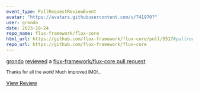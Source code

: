 ```yaml
---
event_type: PullRequestReviewEvent
avatar: "https://avatars.githubusercontent.com/u/741970?"
user: grondo
date: 2023-10-24
repo_name: flux-framework/flux-core
html_url: https://github.com/flux-framework/flux-core/pull/5517#pullrequestreview-1693730295
repo_url: https://github.com/flux-framework/flux-core
---
```


<a href='https://github.com/grondo' target='_blank'>grondo</a> <a href='https://github.com/flux-framework/flux-core/pull/5517#pullrequestreview-1693730295' target='_blank'>reviewed</a> a <a href='https://github.com/flux-framework/flux-core/pull/5517' target='_blank'>flux-framework/flux-core pull request</a>

<small>Thanks for all the work! Much improved IMO!...</small>

<a href='https://github.com/flux-framework/flux-core/pull/5517#pullrequestreview-1693730295' target='_blank'>View Review</a>